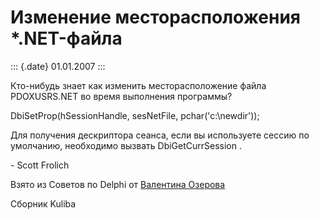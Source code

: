 Изменение месторасположения \*.NET-файла
========================================

::: {.date}
01.01.2007
:::

Кто-нибудь знает как изменить месторасположение файла PDOXUSRS.NET во
время выполнения программы?

DbiSetProp(hSessionHandle, sesNetFile, pchar(\'c:\\newdir\'));

Для получения дескриптора сеанса, если вы используете сессию по
умолчанию, необходимо вызвать DbiGetCurrSession .

\- Scott Frolich

Взято из Советов по Delphi от [Валентина
Озерова](mailto:mailto:webmaster@webinspector.com)

Сборник Kuliba
